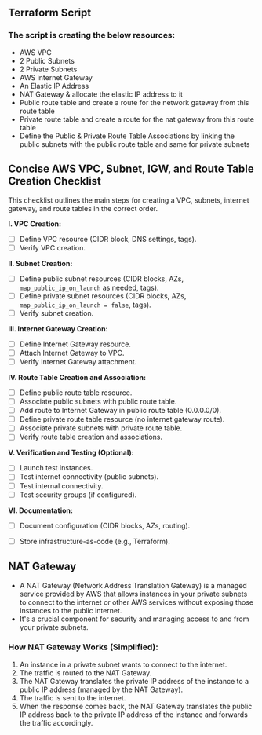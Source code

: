 ## Terraform Script
### The script is creating the below resources:
- AWS VPC
- 2 Public Subnets
- 2 Private Subnets
- AWS internet Gateway
- An Elastic IP Address
- NAT Gateway & allocate the elastic IP address to it
- Public route table and create a route for the network gateway from this route table
- Private route table and create a route for the nat gateway from this route table
- Define the Public & Private Route Table Associations by linking the public subnets with the public route table and same for private subnets

## Concise AWS VPC, Subnet, IGW, and Route Table Creation Checklist

This checklist outlines the main steps for creating a VPC, subnets, internet gateway, and route tables in the correct order.

**I. VPC Creation:**

* [ ] Define VPC resource (CIDR block, DNS settings, tags).
* [ ] Verify VPC creation.

**II. Subnet Creation:**

* [ ] Define public subnet resources (CIDR blocks, AZs, `map_public_ip_on_launch` as needed, tags).
* [ ] Define private subnet resources (CIDR blocks, AZs, `map_public_ip_on_launch = false`, tags).
* [ ] Verify subnet creation.

**III. Internet Gateway Creation:**

* [ ] Define Internet Gateway resource.
* [ ] Attach Internet Gateway to VPC.
* [ ] Verify Internet Gateway attachment.

**IV. Route Table Creation and Association:**

* [ ] Define public route table resource.
* [ ] Associate public subnets with public route table.
* [ ] Add route to Internet Gateway in public route table (0.0.0.0/0).
* [ ] Define private route table resource (no internet gateway route).
* [ ] Associate private subnets with private route table.
* [ ] Verify route table creation and associations.

**V. Verification and Testing (Optional):**

* [ ] Launch test instances.
* [ ] Test internet connectivity (public subnets).
* [ ] Test internal connectivity.
* [ ] Test security groups (if configured).

**VI. Documentation:**

* [ ] Document configuration (CIDR blocks, AZs, routing).
* [ ] Store infrastructure-as-code (e.g., Terraform).


## NAT Gateway
- A NAT Gateway (Network Address Translation Gateway) is a managed service provided by AWS that allows instances in your private subnets to connect to the internet or other AWS services without exposing those instances to the public internet.
- It's a crucial component for security and managing access to and from your private subnets.

### How NAT Gateway Works (Simplified):
1. An instance in a private subnet wants to connect to the internet.
2. The traffic is routed to the NAT Gateway.
3. The NAT Gateway translates the private IP address of the instance to a public IP address (managed by the NAT Gateway).
4. The traffic is sent to the internet.
5. When the response comes back, the NAT Gateway translates the public IP address back to the private IP address of the instance and forwards the traffic accordingly.